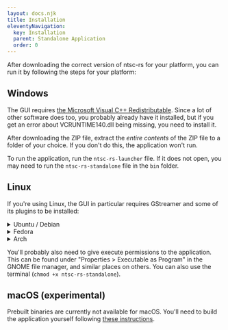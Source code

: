 ```yaml
---
layout: docs.njk
title: Installation
eleventyNavigation:
  key: Installation
  parent: Standalone Application
  order: 0
---
```


After downloading the correct version of ntsc-rs for your platform, you can run it by following the steps for your platform:

<h2 id="installation-windows">Windows</h2>

The GUI requires <a href="https://learn.microsoft.com/en-US/cpp/windows/latest-supported-vc-redist?view=msvc-170#visual-studio-2015-2017-2019-and-2022">the Microsoft Visual C++ Redistributable</a>. Since a lot of other software does too, you probably already have it installed, but if you get an error about VCRUNTIME140.dll being missing, you need to install it.

After downloading the ZIP file, extract the <em>entire contents</em> of the ZIP file to a folder of your choice. If you don't do this, the application won't run.

To run the application, run the `ntsc-rs-launcher` file. If it does not open, you may need to run the `ntsc-rs-standalone` file in the `bin` folder.

<h2 id="installation-linux">Linux</h2>

If you're using Linux, the GUI in particular requires GStreamer and some of its plugins to be installed:

<details>
<summary>Ubuntu / Debian</summary>

```bash
$ sudo apt-get install libgstreamer1.0 gstreamer1.0-plugins-base gstreamer1.0-plugins-good gstreamer1.0-plugins-bad gstreamer1.0-plugins-ugly gstreamer1.0-libav gstreamer1.0-alsa
```
</details>

<details>
<summary>Fedora</summary>

In order to decode and encode H.264 video, you'll need packages from the [RPM Fusion "free" repository](https://rpmfusion.org/Configuration).

After enabling the RPM Fusion "free" repository:

```bash
$ sudo dnf install gstreamer1 gstreamer1-plugins-base gstreamer1-plugins-good gstreamer1-plugins-bad-free gstreamer1-plugins-bad-freeworld gstreamer1-plugins-ugly gstreamer1-plugin-libav libavcodec-freeworld
```
</details>

<details>
<summary>Arch</summary>

```bash
$ sudo pacman -S gstreamer gst-libav gst-plugins-bad gst-plugins-base gst-plugins-good gst-plugins-ugly
```
</details>

You'll probably also need to give execute permissions to the application. This can be found under "Properties > Executable as Program" in the GNOME file manager, and similar places on others. You can also use the terminal (`chmod +x ntsc-rs-standalone`).

<h2 id="installation-macos">macOS (experimental)</h2>

Prebuilt binaries are currently not available for macOS. You'll need to build the application yourself following [these instructions](../macos-build).
